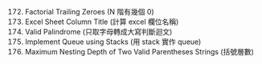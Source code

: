 172. Factorial Trailing Zeroes (N 階有幾個 0)
168. Excel Sheet Column Title (計算 excel 欄位名稱)
125. Valid Palindrome (只取字母轉成大寫判斷迴文) 
232. Implement Queue using Stacks (用 stack 實作 queue)
1111. Maximum Nesting Depth of Two Valid Parentheses Strings (括號層數)